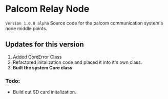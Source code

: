 # Palcom Relay Node
`Version 1.0.0 alpha`
Source code for the palcom communication system's node middle points.

<h2>Updates for this version</h2>
<ol>
<li>Added CoreError Class</li>
<li>Refactored initalization code and placed it into it's own class. </li>
<li><b>Built the system Core class</b></li>
</ol>

<h3>Todo:</h3>
<ul>
<li>Build out SD card initalization.</li>
</ul>
